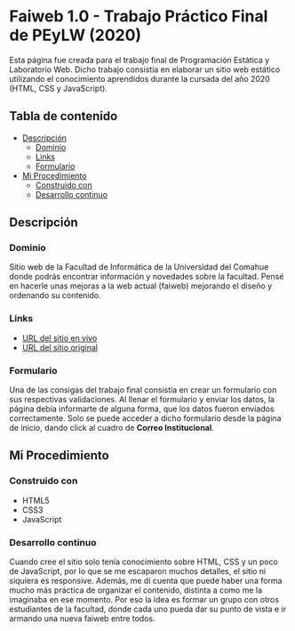 # Faiweb 1.0 - Trabajo Práctico Final de PEyLW (2020)

Esta página fue creada para el trabajo final de Programación Estática y Laboratorio Web. Dicho trabajo consistía en elaborar un sitio web estático utilizando el conocimiento aprendidos durante la cursada del año 2020 (HTML, CSS y JavaScript).

## Tabla de contenido

- [Descripción](#descripción)
  - [Dominio](#dominio)
  - [Links](#links)
  - [Formulario](#formulario)
- [Mi Procedimiento](#mi-procedimiento)
  - [Construido con](#construido-con)
  - [Desarrollo continuo](#desarrollo-continuo)

## Descripción

### Dominio

Sitio web de la Facultad de Informática de la Universidad del Comahue donde podrás encontrar información y novedades sobre la facultad. Pensé en hacerle unas mejoras a la web actual (faiweb) mejorando el diseño y ordenando su contenido.

### Links

- [URL del sitio en vivo](https://blackpachamame.github.io/faiweb-1/)
- [URL del sitio original](https://faiweb.uncoma.edu.ar/)

### Formulario

Una de las consigas del trabajo final consistía en crear un formulario con sus respectivas validaciones. Al llenar el formulario y enviar los datos, la página debía informarte de alguna forma, que los datos fueron enviados correctamente. Solo se puede acceder a dicho formulario desde la página de inicio, dando click al cuadro de **Correo Institucional**.

## Mi Procedimiento

### Construido con

- HTML5
- CSS3
- JavaScript

### Desarrollo continuo

Cuando cree el sitio solo tenía conocimiento sobre HTML, CSS y un poco de JavaScript, por lo que se me escaparon muchos detalles, el sitio ni siquiera es responsive. Además, me di cuenta que puede haber una forma mucho más práctica de organizar el contenido, distinta a como me la imaginaba en ese momento. Por eso la idea es formar un grupo con otros estudiantes de la facultad, donde cada uno pueda dar su punto de vista e ir armando una nueva faiweb entre todos.
